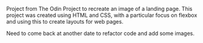 Project from The Odin Project to recreate an image of a landing page.
This project was created using HTML and CSS, with a particular focus on flexbox and using this to create layouts for web pages.

Need to come back at another date to refactor code and add some images.
